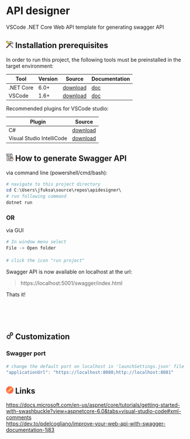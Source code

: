 # API designer

VSCode .NET Core Web API template for generating swagger API

## ![](doc/img/icon_toolbox.png) Installation prerequisites

In order to run this project, the following tools must be preinstalled in the target environment:<br/>

| Tool      | Version | Source                                                  | Documentation                                                    |
|-----------|---------|---------------------------------------------------------|------------------------------------------------------------------|
| .NET Core | 6.0+    | [download](https://dotnet.microsoft.com/en-us/download) | [doc](https://docs.microsoft.com/en-us/dotnet/core/introduction) |
| VSCode    | 1.6+    | [download](https://code.visualstudio.com/download)      | [doc](https://docs.docker.com/get-started/)                      |

Recommended plugins for VSCode studio:

| Plugin                    | Source                                                                                                 |
|---------------------------|--------------------------------------------------------------------------------------------------------|
| C#                        | [download](https://marketplace.visualstudio.com/items?itemName=ms-dotnettools.csharp)                  |
| Visual Studio IntelliCode | [download](https://marketplace.visualstudio.com/items?itemName=VisualStudioExptTeam.vscodeintellicode) |

## ![](doc/img/icon_manual.png) How to generate Swagger API

via command line (powershell/cmd/bash):
```powershell
# navigate to this project directory
cd C:\Users\jfuksa\source\repos\apidesigner\
# run following command
dotnet run
```

### OR

via GUI
```powershell
# In window menu select 
File -> Open folder

# click the icon "run project"
```

Swagger API is now available on localhost at the url:
> https://localhost:5001/swagger/index.html

Thats it!

<br/>
<br/>
<br/>

## ![](doc/img/icon_automation.png) Customization
### Swagger port
```powershell
# change the default port on localhost in 'launchSettings.json' file
"applicationUrl": "https://localhost:8080;http://localhost:8081"
```

## ![](doc/img/icon_links.png) Links

https://docs.microsoft.com/en-us/aspnet/core/tutorials/getting-started-with-swashbuckle?view=aspnetcore-6.0&tabs=visual-studio-code#xml-comments  
https://dev.to/pdelcogliano/improve-your-web-api-with-swagger-documentation-1j83

